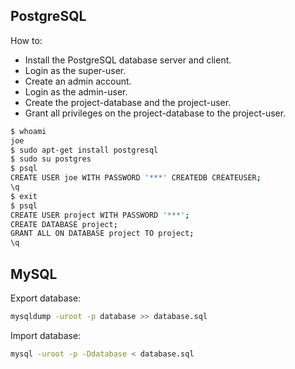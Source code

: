 PostgreSQL
----------

How to:

- Install the PostgreSQL database server and client.
- Login as the super-user.
- Create an admin account.
- Login as the admin-user.
- Create the project-database and the project-user.
- Grant all privileges on the project-database to the project-user.

```bash
$ whoami 
joe
$ sudo apt-get install postgresql
$ sudo su postgres
$ psql
CREATE USER joe WITH PASSWORD '***' CREATEDB CREATEUSER;
\q
$ exit
$ psql  
CREATE USER project WITH PASSWORD '***';
CREATE DATABASE project;
GRANT ALL ON DATABASE project TO project;
\q
```

MySQL
-----

Export database:

```bash
mysqldump -uroot -p database >> database.sql
```

Import database:

```bash
mysql -uroot -p -Ddatabase < database.sql
```